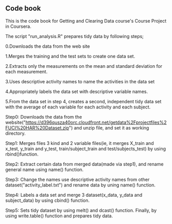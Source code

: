## Code book

This is the code book for Getting and Clearing Data course's Course Project in Coursera.

The script "run_analysis.R" prepares tidy data by following steps;

0.Downloads the data from the web site

1.Merges the training and the test sets to create one data set.

2.Extracts only the measurements on the mean and standard deviation for each measurement.

3.Uses descriptive activity names to name the activities in the data set

4.Appropriately labels the data set with descriptive variable names.

5.From the data set in step 4, creates a second, independent tidy data set with the average of each variable for each activity and each subject.


Step0:
Downloads the data from the website("https://d396qusza40orc.cloudfront.net/getdata%2Fprojectfiles%2FUCI%20HAR%20Dataset.zip") and unzip file, and set it as working directory.

Step1:
Merges files 3 kind and 2 variable files(ie, it merges X_train and x_test, y_train and y_test, train/subject_train and test/subjects_test) by using rbind()function.

Step2:
Extract certain data from merged data(made via step1), and rename general name using name() function.

Step3:
Change the names use descriptive activity names from other dataset("activity_label.txt") and rename data by uning name() function.

Step4:
Labels a data set and  merge 3 dataset(x_data, y_data and subject_data) by using cbind() function.

Step5:
Sets tidy dataset by using melt() and dcast() function.
Finally, by using write.table() function and prepares tidy data.
